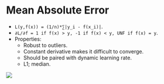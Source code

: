 # Mean Absolute Error

* `L(y,f(x)) = (1/n)*∑|y_i - f(x_i)|`.
* `∂L/∂f = 1 if f(x) > y, -1 if f(x) < y, UNF if f(x) = y`.
* Properties:
    * Robust to outliers.
    * Constant derivative makes it difficult to converge.
    * Should be paired with dynamic learning rate.
    * L1; median.

![](Images/1*JTC4ReFwSeAt3kvTLq1YoA.png)
